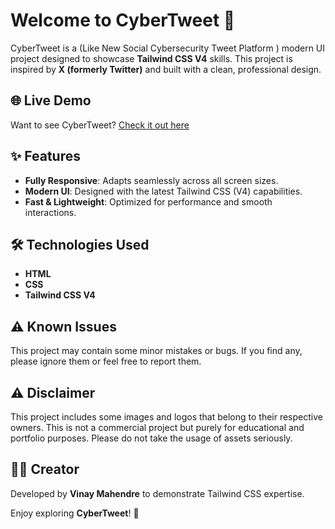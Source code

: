# Welcome to CyberTweet 🚀

CyberTweet is a (Like New Social Cybersecurity Tweet Platform ) modern UI project designed to showcase **Tailwind CSS V4** skills. This project is inspired by **X (formerly Twitter)** and built with a clean, professional design.

## 🌐 Live Demo
Want to see CyberTweet? [Check it out here](https://vinaymahendre.github.io/CyberTweet/)

## ✨ Features

- **Fully Responsive**: Adapts seamlessly across all screen sizes.
- **Modern UI**: Designed with the latest Tailwind CSS (V4) capabilities. 
- **Fast & Lightweight**: Optimized for performance and smooth interactions.

## 🛠️ Technologies Used

- **HTML**
- **CSS**
- **Tailwind CSS V4**

## ⚠️ Known Issues

This project may contain some minor mistakes or bugs. If you find any, please ignore them or feel free to report them.

## ⚠️ Disclaimer

This project includes some images and logos that belong to their respective owners. This is not a commercial project but purely for educational and portfolio purposes. Please do not take the usage of assets seriously.

## 👨‍💻 Creator

Developed by **Vinay Mahendre** to demonstrate Tailwind CSS expertise.

Enjoy exploring **CyberTweet**! 🚀

